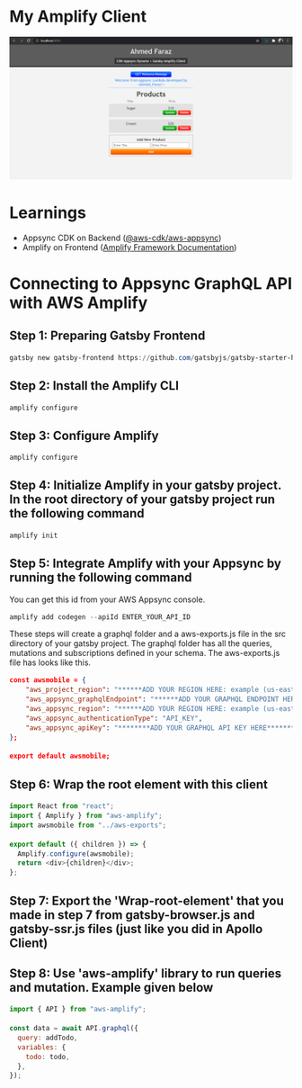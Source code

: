 # My Amplify Client

<img src="https://github.com/aahmedfaraz/my-aws-cdk-corner/blob/main/step06_appsync_frontend_amplify/assets/client.PNG" alt="client">

# Learnings

- Appsync CDK on Backend ([@aws-cdk/aws-appsync](https://docs.aws.amazon.com/cdk/api/latest/docs/aws-appsync-readme.html))
- Amplify on Frontend ([Amplify Framework Documentation](https://docs.amplify.aws/))

# Connecting to Appsync GraphQL API with AWS Amplify

## Step 1: Preparing Gatsby Frontend

```powershell
gatsby new gatsby-frontend https://github.com/gatsbyjs/gatsby-starter-hello-world
```

## Step 2: Install the Amplify CLI

```powershell
amplify configure
```

## Step 3: Configure Amplify

```powershell
amplify configure
```

## Step 4: Initialize Amplify in your gatsby project. In the root directory of your gatsby project run the following command

```powershell
amplify init
```

## Step 5: Integrate Amplify with your Appsync by running the following command

You can get this id from your AWS Appsync console.

```powershell
amplify add codegen --apiId ENTER_YOUR_API_ID
```

These steps will create a graphql folder and a aws-exports.js file in the src directory of your gatsby project. The graphql folder has all the queries, mutations and subscriptions defined in your schema. The aws-exports.js file has looks like this.

```json
const awsmobile = {
    "aws_project_region": "******ADD YOUR REGION HERE: example (us-east-1) *********",
    "aws_appsync_graphqlEndpoint": "******ADD YOUR GRAPHQL ENDPOINT HERE*********",
    "aws_appsync_region": "******ADD YOUR REGION HERE: example (us-east-1) *********",
    "aws_appsync_authenticationType": "API_KEY",
    "aws_appsync_apiKey": "********ADD YOUR GRAPHQL API KEY HERE*********"
};

export default awsmobile;
```

## Step 6: Wrap the root element with this client

```js
import React from "react";
import { Amplify } from "aws-amplify";
import awsmobile from "../aws-exports";

export default ({ children }) => {
  Amplify.configure(awsmobile);
  return <div>{children}</div>;
};
```

## Step 7: Export the 'Wrap-root-element' that you made in step 7 from gatsby-browser.js and gatsby-ssr.js files (just like you did in Apollo Client)

## Step 8: Use 'aws-amplify' library to run queries and mutation. Example given below

```js
import { API } from "aws-amplify";

const data = await API.graphql({
  query: addTodo,
  variables: {
    todo: todo,
  },
});
```
